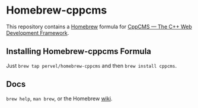 Homebrew-cppcms
============
This repository contains a [Homebrew](http://mxcl.github.io/homebrew) formula
for [CppCMS — The C++ Web Development Framework](http://cppcms.com).

Installing Homebrew-cppcms Formula
--------------------------------
Just `brew tap pervel/homebrew-cppcms` and then `brew install cppcms`.


Docs
----
`brew help`, `man brew`, or the Homebrew [wiki][].

[wiki]:http://wiki.github.com/mxcl/homebrew
